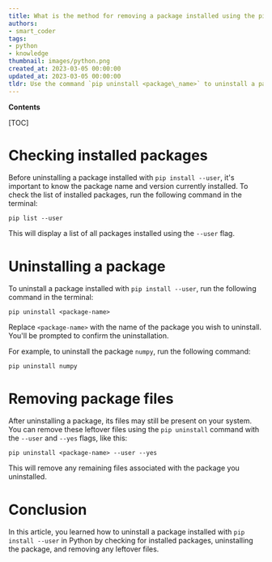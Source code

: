```yaml
---
title: What is the method for removing a package installed using the pip install --user command?
authors:
- smart_coder
tags:
- python
- knowledge
thumbnail: images/python.png
created_at: 2023-03-05 00:00:00
updated_at: 2023-03-05 00:00:00
tldr: Use the command `pip uninstall <package\_name>` to uninstall a package installed with `pip install --user` in Python.
---
```


**Contents**

[TOC]

# Checking installed packages

Before uninstalling a package installed with `pip install --user`, it's important to know the package name and version currently installed. To check the list of installed packages, run the following command in the terminal:

```
pip list --user
```

This will display a list of all packages installed using the `--user` flag.

# Uninstalling a package

To uninstall a package installed with `pip install --user`, run the following command in the terminal:

```
pip uninstall <package-name>
```

Replace `<package-name>` with the name of the package you wish to uninstall. You'll be prompted to confirm the uninstallation. 

For example, to uninstall the package `numpy`, run the following command:

```
pip uninstall numpy
```

# Removing package files

After uninstalling a package, its files may still be present on your system. You can remove these leftover files using the `pip uninstall` command with the `--user` and `--yes` flags, like this:

```
pip uninstall <package-name> --user --yes
```

This will remove any remaining files associated with the package you uninstalled. 

# Conclusion

In this article, you learned how to uninstall a package installed with `pip install --user` in Python by checking for installed packages, uninstalling the package, and removing any leftover files.
